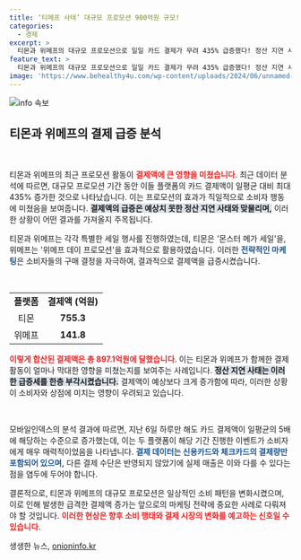 ```yaml
---
title: ‘티메프 사태’ 대규모 프로모션 900억원 규모!
categories:
  - 경제
excerpt: >
  티몬과 위메프의 대규모 프로모션으로 일일 카드 결제가 무려 435% 급증했다! 정산 지연 사태 직전, 이들의 벼랑끝 승부는 어떤 결과를 초래했을까? 클릭 필수!
feature_text: >
  티몬과 위메프의 대규모 프로모션으로 일일 카드 결제가 무려 435% 급증했다! 정산 지연 사태 직전, 이들의 벼랑끝 승부는 어떤 결과를 초래했을까? 클릭 필수!
image: 'https://www.behealthy4u.com/wp-content/uploads/2024/06/unnamed-file.png'
---
```


<p><img src="https://www.behealthy4u.com/wp-content/uploads/2024/06/unnamed-file.png" alt="info 속보" /></p>

<h2 data-ke-size="size26">티몬과 위메프의 결제 급증 분석</h2>

<p data-ke-size="size16">&nbsp;</p>

<p>티몬과 위메프의 최근 프로모션 활동이 <b><span style="color: #ee2323;">결제액에 큰 영향을 미쳤습니다</span></b>. 최근 데이터 분석에 따르면, 대규모 프로모션 기간 동안 이들 플랫폼의 카드 결제액이 일평균 대비 최대 435% 증가한 것으로 나타났습니다. 이는 프로모션의 효과가 직일적으로 소비자 행동에 미쳤음을 보여줍니다. <b><span style="background-color: #21538527;">결제액의 급증은 예상치 못한 정산 지연 사태와 맞물리며,</span></b> 이러한 상황이 어떤 결과를 가져올지 주목됩니다.</p>

<p>티몬과 위메프는 각각 특별한 세일 행사를 진행하였는데, 티몬은 '몬스터 메가 세일'을, 위메프는 '위메프 데이 프로모션'을 효과적으로 활용하였습니다. 이러한 <b><span style="color: #1a5490;">전략적인 마케팅</span></b>은 소비자들의 구매 결정을 자극하여, 결과적으로 결제액을 급증시켰습니다. </p>

<p data-ke-size="size16">&nbsp;</p>

<table>
  <tr>
    <td style="text-align: center; height: 17px;"><b>플랫폼</b></td>
    <td style="text-align: center; height: 17px;"><b>결제액 (억원)</b></td>
  </tr>
  <tr>
    <td style="text-align: center; height: 17px;">티몬</td>
    <td style="text-align: center; height: 17px;"><b>755.3</b></td>
  </tr>
  <tr>
    <td style="text-align: center; height: 17px;">위메프</td>
    <td style="text-align: center; height: 17px;"><b>141.8</b></td>
  </tr>
</table>

<p><b><span style="color: #ee2323;">이렇게 합산된 결제액은 총 897.1억원에 달했습니다</span></b>. 이는 티몬과 위메프가 함께한 결제 활동이 얼마나 막대한 영향을 미쳤는지를 보여주는 사례입니다. <b><span style="background-color: #21538527;">정산 지연 사태는 이러한 급증세를 한층 부각시켰습니다.</span></b> 결제액이 예상보다 크게 증가함에 따라, 이러한 상황이 소비자와 상점에 미치는 영향이 우려되고 있습니다.</p>

<p data-ke-size="size16">&nbsp;</p>

<p>모바일인덱스의 분석 결과에 따르면, 지난 6일 하루만 해도 카드 결제액이 일평균의 5배에 해당하는 수준으로 증가했는데, 이는 두 플랫폼이 해당 기간 진행한 이벤트가 소비자에게 매우 매력적이었음을 나타냅니다. <b><span style="color: #1a5490;">결제 데이터는 신용카드와 체크카드의 결제량만 포함되어 있으며,</span></b> 다른 결제 수단은 반영되지 않았기에 실제 매출은 이와 다를 수 있다는 점을 염두에 두어야 합니다.</p>

<p>결론적으로, 티몬과 위메프의 대규모 프로모션은 일상적인 소비 패턴을 변화시켰으며, 이로 인해 발생한 급격한 결제액 증가는 앞으로의 마케팅 전략에 중요한 사례로 다뤄져야 할 것입니다. <b><span style="color: #ee2323;">이러한 현상은 향후 소비 행태와 결제 시장의 변화를 예고하는 신호일 수 있습니다.</span></b></p>
생생한 뉴스, <a href="https://onioninfo.kr" rel="dofollow">onioninfo.kr</a>


